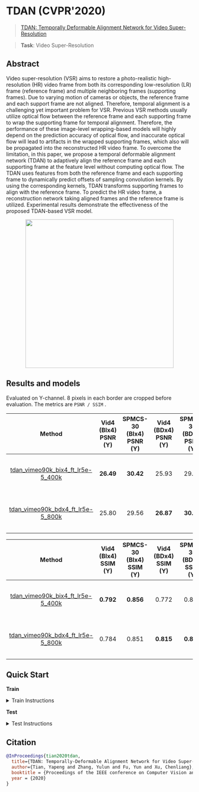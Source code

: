 # TDAN (CVPR'2020)

> [TDAN: Temporally Deformable Alignment Network for Video Super-Resolution](https://arxiv.org/abs/1812.02898)

> **Task**: Video Super-Resolution

<!-- [ALGORITHM] -->

## Abstract

<!-- [ABSTRACT] -->

Video super-resolution (VSR) aims to restore a photo-realistic high-resolution (HR) video frame from both its corresponding low-resolution (LR) frame (reference frame) and multiple neighboring frames (supporting frames). Due to varying motion of cameras or objects, the reference frame and each support frame are not aligned. Therefore, temporal alignment is a challenging yet important problem for VSR. Previous VSR methods usually utilize optical flow between the reference frame and each supporting frame to wrap the supporting frame for temporal alignment. Therefore, the performance of these image-level wrapping-based models will highly depend on the prediction accuracy of optical flow, and inaccurate optical flow will lead to artifacts in the wrapped supporting frames, which also will be propagated into the reconstructed HR video frame. To overcome the limitation, in this paper, we propose a temporal deformable alignment network (TDAN) to adaptively align the reference frame and each supporting frame at the feature level without computing optical flow. The TDAN uses features from both the reference frame and each supporting frame to dynamically predict offsets of sampling convolution kernels. By using the corresponding kernels, TDAN transforms supporting frames to align with the reference frame. To predict the HR video frame, a reconstruction network taking aligned frames and the reference frame is utilized. Experimental results demonstrate the effectiveness of the proposed TDAN-based VSR model.

<!-- [IMAGE] -->

<div align=center >
 <img src="https://user-images.githubusercontent.com/7676947/144035224-a87cc41e-1352-4ffa-8b07-eda5ace8a0b1.png" width="400"/>
</div >

## Results and models

Evaluated on Y-channel. 8 pixels in each border are cropped before evaluation.
The metrics are `PSNR / SSIM` .

|                   Method                    | Vid4 (BIx4) PSNR (Y) | SPMCS-30 (BIx4) PSNR (Y) | Vid4 (BDx4) PSNR (Y) | SPMCS-30 (BDx4) PSNR (Y) |         GPU Info         |                   Download                    |
| :-----------------------------------------: | :------------------: | :----------------------: | :------------------: | :----------------------: | :----------------------: | :-------------------------------------------: |
| [tdan_vimeo90k_bix4_ft_lr5e-5_400k](/configs/tdan/tdan_x4ft_1xb16-lr5e-5-400k_vimeo90k-bi.py) |      **26.49**       |        **30.42**         |        25.93         |          29.69           | 8 (Tesla V100-SXM2-32GB) | [model](https://download.openmmlab.com/mmediting/restorers/tdan/tdan_vimeo90k_bix4_20210528-739979d9.pth) \| [log](https://download.openmmlab.com/mmediting/restorers/tdan/tdan_vimeo90k_bix4_20210528_135616.log.json) |
| [tdan_vimeo90k_bdx4_ft_lr5e-5_800k](/configs/tdan/tdan_x4ft_1xb16-lr5e-5-800k_vimeo90k-bd.py) |        25.80         |          29.56           |      **26.87**       |        **30.77**         | 8 (Tesla V100-SXM2-32GB) | [model](https://download.openmmlab.com/mmediting/restorers/tdan/tdan_vimeo90k_bdx4_20210528-c53ab844.pth) \| [log](https://download.openmmlab.com/mmediting/restorers/tdan/tdan_vimeo90k_bdx4_20210528_122401.log.json) |

|                   Method                    | Vid4 (BIx4) SSIM (Y) | SPMCS-30 (BIx4) SSIM (Y) | Vid4 (BDx4) SSIM (Y) | SPMCS-30 (BDx4) SSIM (Y) |         GPU Info         |                   Download                    |
| :-----------------------------------------: | :------------------: | :----------------------: | :------------------: | :----------------------: | :----------------------: | :-------------------------------------------: |
| [tdan_vimeo90k_bix4_ft_lr5e-5_400k](/configs/tdan/tdan_x4ft_1xb16-lr5e-5-400k_vimeo90k-bi.py) |      **0.792**       |        **0.856**         |        0.772         |          0.842           | 8 (Tesla V100-SXM2-32GB) | [model](https://download.openmmlab.com/mmediting/restorers/tdan/tdan_vimeo90k_bix4_20210528-739979d9.pth) \| [log](https://download.openmmlab.com/mmediting/restorers/tdan/tdan_vimeo90k_bix4_20210528_135616.log.json) |
| [tdan_vimeo90k_bdx4_ft_lr5e-5_800k](/configs/tdan/tdan_x4ft_1xb16-lr5e-5-800k_vimeo90k-bd.py) |        0.784         |          0.851           |      **0.815**       |        **0.868**         | 8 (Tesla V100-SXM2-32GB) | [model](https://download.openmmlab.com/mmediting/restorers/tdan/tdan_vimeo90k_bdx4_20210528-c53ab844.pth) \| [log](https://download.openmmlab.com/mmediting/restorers/tdan/tdan_vimeo90k_bdx4_20210528_122401.log.json) |

## Quick Start

**Train**

<details>
<summary>Train Instructions</summary>

You can use the following commands to train a model with cpu or single/multiple GPUs.

TDAN is trained with two stages.

**Stage 1**: Train with a larger learning rate (1e-4)

```shell
# cpu train
CUDA_VISIBLE_DEVICES=-1 python tools/train.py configs/tdan/tdan_x4_1xb16-lr1e-4-400k_vimeo90k-bi.py

# single-gpu train
python tools/train.py configs/tdan/tdan_x4_1xb16-lr1e-4-400k_vimeo90k-bi.py

# multi-gpu train
./tools/dist_train.sh cconfigs/tdan/tdan_x4_1xb16-lr1e-4-400k_vimeo90k-bi.py 8
```

**Stage 2**: Fine-tune with a smaller learning rate (5e-5)

```shell
# cpu train
CUDA_VISIBLE_DEVICES=-1 python tools/train.py configs/tdan/tdan_x4ft_1xb16-lr5e-5-400k_vimeo90k-bi.py

# single-gpu train
python tools/train.py configs/tdan/tdan_x4ft_1xb16-lr5e-5-400k_vimeo90k-bi.py

# multi-gpu train
./tools/dist_train.sh configs/tdan/tdan_x4ft_1xb16-lr5e-5-400k_vimeo90k-bi.py 8
```

For more details, you can refer to **Train a model** part in [train_test.md](/docs/en/user_guides/train_test.md#Train-a-model-in-MMEditing).

</details>

**Test**

<details>
<summary>Test Instructions</summary>

You can use the following commands to test a model with cpu or single/multiple GPUs.

```shell
# cpu test
CUDA_VISIBLE_DEVICES=-1 python tools/test.py configs/tdan/tdan_x4ft_1xb16-lr5e-5-400k_vimeo90k-bi.py https://download.openmmlab.com/mmediting/restorers/tdan/tdan_vimeo90k_bix4_20210528-739979d9.pth

# single-gpu test
python tools/test.py configs/tdan/tdan_x4ft_1xb16-lr5e-5-400k_vimeo90k-bi.py https://download.openmmlab.com/mmediting/restorers/tdan/tdan_vimeo90k_bix4_20210528-739979d9.pth

# multi-gpu test
./tools/dist_test.sh configs/tdan/tdan_x4ft_1xb16-lr5e-5-400k_vimeo90k-bi.py https://download.openmmlab.com/mmediting/restorers/tdan/tdan_vimeo90k_bix4_20210528-739979d9.pth 8
```

For more details, you can refer to **Test a pre-trained model** part in [train_test.md](/docs/en/user_guides/train_test.md#Test-a-pre-trained-model-in-MMEditing).

</details>

## Citation

```bibtex
@InProceedings{tian2020tdan,
  title={TDAN: Temporally-Deformable Alignment Network for Video Super-Resolution},
  author={Tian, Yapeng and Zhang, Yulun and Fu, Yun and Xu, Chenliang},
  booktitle = {Proceedings of the IEEE conference on Computer Vision and Pattern Recognition},
  year = {2020}
}
```
